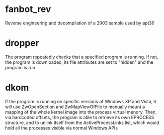 # fanbot_rev
Reverse engineering and decompilation of a 2003 sample used by apt30


# dropper

The program repeatedly checks that a specified program is running. If not, the program is downloaded, its file attributes are set to "hidden" and the program is run 

# dkom

If the program is running on specific versions of Windows XP and Vista, it will use ZwOpenSection and ZwMapViewOfFile to manually mount a mapping of the whole kernel image into the process virtual menory. Then, via hardcoded offsets, the program is able to retrieve its own EPROCESS structure, and to unlink itself from the ActiveProcessLinks list, which would hold all the processes visible via normal Windows APIs

